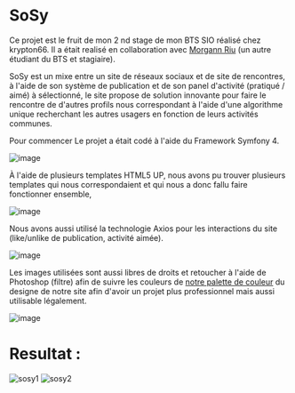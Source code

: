 # SoSy

Ce projet est le fruit de mon 2 nd stage de mon BTS SIO réalisé chez krypton66.
Il a était realisé en collaboration avec <a href="https://github.com/morgannito">Morgann Riu</a> (un autre étudiant du BTS et stagiaire).

SoSy est un mixe entre un site de réseaux sociaux et de site de rencontres, à l'aide de son système de publication et de son panel 
d'activité (pratiqué / aimé) à sélectionné, le site propose de solution innovante pour faire le rencontre de d'autres profils nous 
correspondant à l'aide d'une algorithme unique recherchant les autres usagers en fonction de leurs activités communes.


Pour commencer Le projet a était codé à l'aide du Framework Symfony 4.

![image](https://user-images.githubusercontent.com/45235527/96745902-e9174200-13c6-11eb-9388-d6ae349db857.png)

À l'aide de plusieurs templates HTML5 UP, nous avons pu trouver plusieurs templates qui nous correspondaient et qui nous a donc fallu faire fonctionner ensemble,

![image](https://user-images.githubusercontent.com/45235527/96745778-c9801980-13c6-11eb-8672-fa5ef27b7120.png)

Nous avons aussi utilisé la technologie Axios pour les interactions du site (like/unlike de publication, activité aimée).

![image](https://user-images.githubusercontent.com/45235527/96745379-5d051a80-13c6-11eb-8ca6-eb30405ed5d4.png)

Les images utilisées sont aussi libres de droits et retoucher à l'aide de Photoshop (filtre) afin de suivre les couleurs de <a href="https://github.com/AcensJJ/Friends/blob/master/palette-color.png">notre palette de
 couleur</a> du designe de notre site afin d'avoir un projet plus professionnel mais aussi utilisable légalement.

![image](https://user-images.githubusercontent.com/45235527/96747858-1a910d00-13c9-11eb-9acc-748ba661be97.png)

# Resultat : 

![sosy1](https://user-images.githubusercontent.com/45235527/96745102-0ef01700-13c6-11eb-87ef-cdc793c7277e.PNG)
![sosy2](https://user-images.githubusercontent.com/45235527/96745110-10b9da80-13c6-11eb-9e86-bb154b8d0839.PNG)

